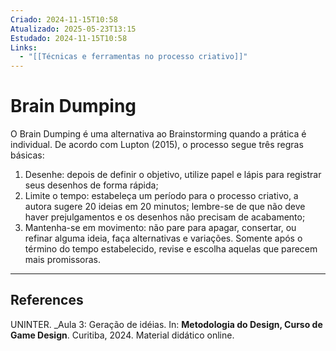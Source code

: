```yaml
---
Criado: 2024-11-15T10:58
Atualizado: 2025-05-23T13:15
Estudado: 2024-11-15T10:58
Links:
  - "[[Técnicas e ferramentas no processo criativo]]"
---
```

# Brain Dumping

O Brain Dumping é uma alternativa ao Brainstorming quando a prática é individual. De acordo com Lupton (2015), o processo segue três regras básicas:
1. Desenhe: depois de definir o objetivo, utilize papel e lápis para registrar seus desenhos de forma rápida; 
2. Limite o tempo: estabeleça um período para o processo criativo, a autora sugere 20 ideias em 20 minutos; lembre-se de que não deve haver prejulgamentos e os desenhos não precisam de acabamento; 
3. Mantenha-se em movimento: não pare para apagar, consertar, ou refinar alguma ideia, faça alternativas e variações. Somente após o término do tempo estabelecido, revise e escolha aquelas que parecem mais promissoras.


---

## References

UNINTER.  _Aula 3: Geração de idéias. In: **Metodologia do Design, Curso de Game Design**. Curitiba, 2024. Material didático online.
